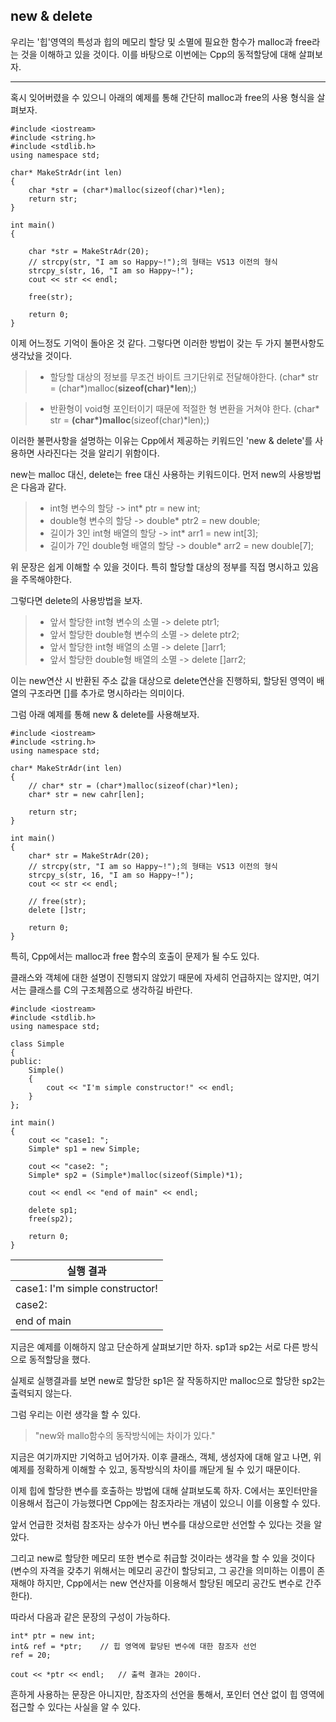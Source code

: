 ## new & delete  

우리는 '힙'영역의 특성과 힙의 메모리 할당 및 소멸에 필요한 함수가 malloc과 free라는 것을 이해하고 있을 것이다. 이를 바탕으로 이번에는 Cpp의 동적할당에 대해 살펴보자.  

---

혹시 잊어버렸을 수 있으니 아래의 예제를 통해 간단히 malloc과 free의 사용 형식을 살펴보자.  

```
#include <iostream>
#include <string.h>
#include <stdlib.h>
using namespace std;

char* MakeStrAdr(int len)
{
	char *str = (char*)malloc(sizeof(char)*len);
    return str;
}

int main()
{

	char *str = MakeStrAdr(20);
    // strcpy(str, "I am so Happy~!");의 형태는 VS13 이전의 형식
	strcpy_s(str, 16, "I am so Happy~!");
    cout << str << endl;

    free(str);

    return 0;
}
```

이제 어느정도 기억이 돌아온 것 같다. 그렇다면 이러한 방법이 갖는 두 가지 불편사항도 생각났을 것이다.  

> * 할당할 대상의 정보를 무조건 바이트 크기단위로 전달해야한다.
> (char\* str = (char\*)malloc(**sizeof(char)\*len**);)
  

> * 반환형이 void형 포인터이기 때문에 적절한 형 변환을 거쳐야 한다.
> (char\* str = **(char\*)malloc**(sizeof(char)\*len);)
  

이러한 불편사항을 설명하는 이유는 Cpp에서 제공하는 키워드인 'new & delete'를 사용하면 사라진다는 것을 알리기 위함이다.  

new는 malloc 대신, delete는 free 대신 사용하는 키워드이다. 먼저 new의 사용방법은 다음과 같다.  

> * int형 변수의 할당	-> int\* ptr = new int;
> * double형 변수의 할당 -> double\* ptr2 = new double;
> * 길이가 3인 int형 배열의 할당 -> int\* arr1 = new int[3];
> * 길이가 7인 double형 배열의 할당 -> double\* arr2 = new double[7];   

위 문장은 쉽게 이해할 수 있을 것이다. 특히 할당할 대상의 정부를 직접 명시하고 있음을 주목해야한다.  

그렇다면 delete의 사용방법을 보자.

> * 앞서 할당한 int형 변수의 소멸 -> delete ptr1;
> * 앞서 할당한 double형 변수의 소멸 -> delete ptr2;
> * 앞서 할당한 int형 배열의 소멸 -> delete []arr1;
> * 앞서 할당한 double형 배열의 소멸 -> delete []arr2;
  

이는 new연산 시 반환된 주소 값을 대상으로 delete연산을 진행하되, 할당된 영역이 배열의 구조라면 []를 추가로 명시하라는 의미이다.  

그럼 아래 예제를 통해 new & delete를 사용해보자.  

```
#include <iostream>
#include <string.h>
using namespace std;

char* MakeStrAdr(int len)
{
	// char* str = (char*)malloc(sizeof(char)*len);
    char* str = new cahr[len];

    return str;
}

int main()
{
	char* str = MakeStrAdr(20);
    // strcpy(str, "I am so Happy~!");의 형태는 VS13 이전의 형식
	strcpy_s(str, 16, "I am so Happy~!");
    cout << str << endl;

    // free(str);
    delete []str;

    return 0;
}
```

특히, Cpp에서는 malloc과 free 함수의 호출이 문제가 될 수도 있다.  

클래스와 객체에 대한 설명이 진행되지 않았기 때문에 자세히 언급하지는 않지만, 여기서는 클래스를 C의 구조체쯤으로 생각하길 바란다.  

```
#include <iostream>
#include <stdlib.h>
using namespace std;

class Simple
{
public:
	Simple()
    {
    	cout << "I'm simple constructor!" << endl;
    }
};

int main()
{
	cout << "case1: ";
    Simple* sp1 = new Simple;

    cout << "case2: ";
    Simple* sp2 = (Simple*)malloc(sizeof(Simple)*1);

	cout << endl << "end of main" << endl;

    delete sp1;
    free(sp2);

    return 0;
}
```
  
|실행 결과|
|----|
|case1: I'm simple constructor!|
|case2: |
|end of main|
  

지금은 예제를 이해하지 않고 단순하게 살펴보기만 하자. sp1과 sp2는 서로 다른 방식으로 동적할당을 했다.  

실제로 실행결과를 보면 new로 할당한 sp1은 잘 작동하지만 malloc으로 할당한 sp2는 출력되지 않는다.  

그럼 우리는 이런 생각을 할 수 있다.  

> "new와 mallo함수의 동작방식에는 차이가 있다."
  

지금은 여기까지만 기억하고 넘어가자. 이후 클래스, 객체, 생성자에 대해 알고 나면, 위 예제를 정확하게 이해할 수 있고, 동작방식의 차이를 깨닫게 될 수 있기 때문이다.  

이제 힙에 할당한 변수를 호출하는 방법에 대해 살펴보도록 하자. C에서는 포인터만을 이용해서 접근이 가능했다면 Cpp에는 참조자라는 개념이 있으니 이를 이용할 수 있다.  

앞서 언급한 것처럼 참조자는 상수가 아닌 변수를 대상으로만 선언할 수 있다는 것을 알았다.  

그리고 new로 할당한 메모리 또한 변수로 취급할 것이라는 생각을 할 수 있을 것이다(변수의 자격을 갖추기 위해서는 메모리 공간이 할당되고, 그 공간을 의미하는 이름이 존재해야 하지만, Cpp에서는 new 연산자를 이용해서 할당된 메모리 공간도 변수로 간주한다).  

따라서 다음과 같은 문장의 구성이 가능하다.  

```
int* ptr = new int;
int& ref = *ptr;	// 힙 영역에 할당된 변수에 대한 참조자 선언
ref = 20;

cout << *ptr << endl;	// 출력 결과는 20이다.
```

흔하게 사용하는 문장은 아니지만, 참조자의 선언을 통해서, 포인터 연산 없이 힙 영역에 접근할 수 있다는 사실을 알 수 있다.  
